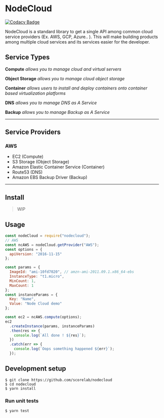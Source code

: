 # NodeCloud

[![Codacy Badge](https://api.codacy.com/project/badge/Grade/a7d5904eead949aab423885f8c58287f)](https://www.codacy.com/app/ScoreLab/nodecloud?utm_source=github.com&utm_medium=referral&utm_content=scorelab/nodecloud&utm_campaign=badger)

NodeCloud is a standard library to get a single API among common cloud service providers (Ex. AWS, GCP, Azure.. ).
This will make building products among multiple cloud services and its services easier for the developer.

## Service Types

**Compute** _allows you to manage cloud and virtual servers_

**Object Storage** _allows you to manage cloud object storage_

**Container** _allows users to install and deploy containers onto container based virtualization platforms_

**DNS** _allows you to manage DNS as A Service_

**Backup** _allows you to manage Backup as A Service_

----
## Service Providers

### AWS

- EC2 (Compute)
- S3 Storage (Object Storage)
- Amazon Elastic Container Service (Container)
- Route53 (DNS)
- Amazon EBS Backup Driver (Backup)
----

## Install

> WIP

## Usage

```js
const nodeCloud = require("nodecloud");
// AWS
const ncAWS = nodeCloud.getProvider("AWS");
const options = {
  apiVersion: "2016-11-15"
};

const params = {
  ImageId: "ami-10fd7020", // amzn-ami-2011.09.1.x86_64-ebs
  InstanceType: "t1.micro",
  MinCount: 1,
  MaxCount: 1
};
const instanceParams = {
  Key: "Name",
  Value: "Node Cloud demo"
};

const ec2 = ncAWS.compute(options);
ec2
  .createInstance(params, instanceParams)
  .then(res => {
    console.log(`All done ! ${res}`);
  })
  .catch(err => {
    console.log(`Oops something happened ${err}`);
  });
```

## Development setup

```
$ git clone https://github.com/scorelab/nodecloud
$ cd nodecloud
$ yarn install
```

### Run unit tests

```
$ yarn test
```
